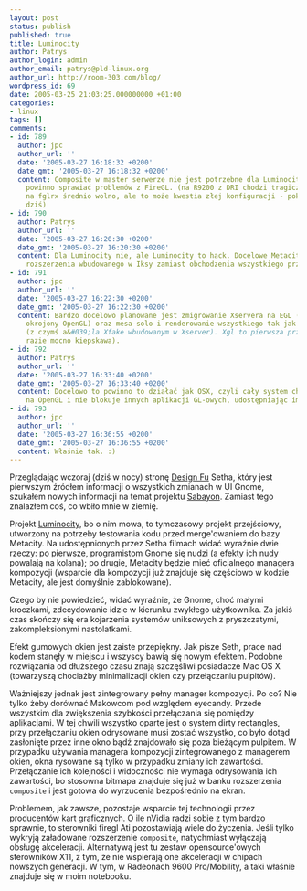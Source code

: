 ```yaml
---
layout: post
status: publish
published: true
title: Luminocity
author: Patrys
author_login: admin
author_email: patrys@pld-linux.org
author_url: http://room-303.com/blog/
wordpress_id: 69
date: 2005-03-25 21:03:25.000000000 +01:00
categories:
- linux
tags: []
comments:
- id: 789
  author: jpc
  author_url: ''
  date: '2005-03-27 16:18:32 +0200'
  date_gmt: '2005-03-27 16:18:32 +0200'
  content: Composite w master serwerze nie jest potrzebne dla Luminocity, więc nie
    powinno sprawiać problemów z FireGL. (na R9200 z DRI chodzi tragicznie wolno;
    na fglrx średnio wolno, ale to może kwestia złej konfiguracji - pokombinuje jeszcze
    dziś)
- id: 790
  author: Patrys
  author_url: ''
  date: '2005-03-27 16:20:30 +0200'
  date_gmt: '2005-03-27 16:20:30 +0200'
  content: Dla Luminocity nie, ale Luminocity to hack. Docelowe Metacity ma używać
    rozszerzenia wbudowanego w Iksy zamiast obchodzenia wszystkiego przez Xfake.
- id: 791
  author: jpc
  author_url: ''
  date: '2005-03-27 16:22:30 +0200'
  date_gmt: '2005-03-27 16:22:30 +0200'
  content: Bardzo docelowo planowane jest zmigrowanie Xservera na EGL (to chyba jakiś
    okrojony OpenGL) oraz mesa-solo i renderowanie wszystkiego tak jak Luminocity
    (z czymś a&#039;la Xfake wbudowanym w Xserver). Xgl to pierwsza przymiarka (na
    razie mocno kiepskawa).
- id: 792
  author: Patrys
  author_url: ''
  date: '2005-03-27 16:33:40 +0200'
  date_gmt: '2005-03-27 16:33:40 +0200'
  content: Docelowo to powinno to działać jak OSX, czyli cały system chodzi natywnie
    na OpenGL i nie blokuje innych aplikacji GL-owych, udostępniając im własne warstwy.
- id: 793
  author: jpc
  author_url: ''
  date: '2005-03-27 16:36:55 +0200'
  date_gmt: '2005-03-27 16:36:55 +0200'
  content: Właśnie tak. :)
---
```

<p>Przeglądając wczoraj (dziś w nocy) stronę <a href="http://gnome.org/~seth/">Design Fu</a> Setha, który jest pierwszym źródłem informacji o wszystkich zmianach w UI Gnome, szukałem nowych informacji na temat projektu <a href="http://www.gnome.org/projects/sabayon/">Sabayon</a>. Zamiast tego znalazłem coś, co wbiło mnie w ziemię.</p>

<p>Projekt <a href="http://www.gnome.org/~seth/blog/xshots">Luminocity</a>, bo o nim mowa, to tymczasowy projekt przejściowy, utworzony na potrzeby testowania kodu przed merge'owaniem do bazy Metacity. Na udostępnionych przez Setha filmach widać wyraźnie dwie rzeczy: po pierwsze, programistom Gnome się nudzi (a efekty ich nudy powalają na kolana); po drugie, Metacity będzie mieć oficjalnego managera kompozycji (wsparcie dla kompozycji już znajduje się częściowo w kodzie Metacity, ale jest domyślnie zablokowane).</p>

<p>Czego by nie powiedzieć, widać wyraźnie, że Gnome, choć małymi kroczkami, zdecydowanie idzie w kierunku zwykłego użytkownika. Za jakiś czas skończy się era kojarzenia systemów uniksowych z pryszczatymi, zakompleksionymi nastolatkami.</p>

<p>Efekt gumowych okien jest zaiste przepiękny. Jak pisze Seth, prace nad kodem stanęły w miejscu i wszyscy bawią się nowym efektem. Podobne rozwiązania od dłuższego czasu znają szczęśliwi posiadacze Mac OS X (towarzyszą chociażby minimalizacji okien czy przełączaniu pulpitów).</p>

<p>Ważniejszy jednak jest zintegrowany pełny manager kompozycji. Po co? Nie tylko żeby dorównać Makowcom pod względem eyecandy. Przede wszystkim dla zwiększenia szybkości przełączania się pomiędzy aplikacjami. W tej chwili wszystko oparte jest o system dirty rectangles, przy przełączaniu okien odrysowane musi zostać wszystko, co było dotąd zasłonięte przez inne okno bądź znajdowało się poza bieżącym pulpitem. W przypadku używania managera kompozycji zintegrowanego z managerem okien, okna rysowane są tylko w przypadku zmiany ich zawartości. Przełączanie ich kolejności i widoczności nie wymaga odrysowania ich zawartości, bo stosowna bitmapa znajduje się już w banku rozszerzenia <code>composite</code> i jest gotowa do wyrzucenia bezpośrednio na ekran.</p>

<p>Problemem, jak zawsze, pozostaje wsparcie tej technologii przez producentów kart graficznych. O ile nVidia radzi sobie z tym bardzo sprawnie, to sterowniki firegl Ati pozostawiają wiele do życzenia. Jeśli tylko wykryją załadowane rozszerzenie <code>composite</code>, natychmiast wyłączają obsługę akceleracji. Alternatywą jest tu zestaw opensource'owych sterowników X11, z tym, że nie wspierają one akceleracji w chipach nowszych generacji. W tym, w Radeonach 9600 Pro/Mobility, a taki właśnie znajduje się w moim notebooku.</p>
